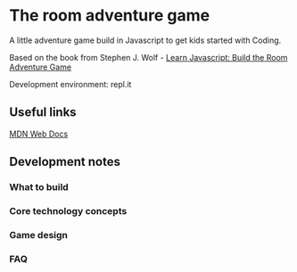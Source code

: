 # The room adventure game
A little adventure game build in Javascript to get kids started with Coding.

Based on the book from Stephen J. Wolf - [Learn Javascript: Build the Room Adventure Game](https://www.amazon.co.uk/Coding-Kids-Learn-JavaScript-Adventure/dp/0996984690/ref=sr_1_5?dchild=1&keywords=coding+for+kids+room+adventure+game&qid=1627740708&sr=8-5)

Development environment: repl.it

## Useful links

[MDN Web Docs](https://developer.mozilla.org/en-US/)

## Development notes

### What to build

### Core technology concepts

### Game design

### FAQ





